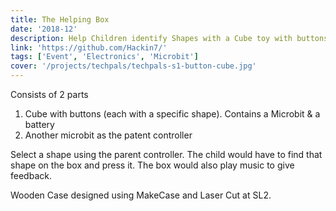 ```yaml
---
title: The Helping Box
date: '2018-12'
description: Help Children identify Shapes with a Cube toy with buttons, as well as a parent controller
link: 'https://github.com/Hackin7/'
tags: ['Event', 'Electronics', 'Microbit']
cover: '/projects/techpals/techpals-s1-button-cube.jpg'
---
```


Consists of 2 parts

1. Cube with buttons (each with a specific shape). Contains a Microbit & a battery
2. Another microbit as the patent controller

Select a shape using the parent controller.
The child would have to find that shape on the box and press it.
The box would also play music to give feedback.

Wooden Case designed using MakeCase and Laser Cut at SL2.
